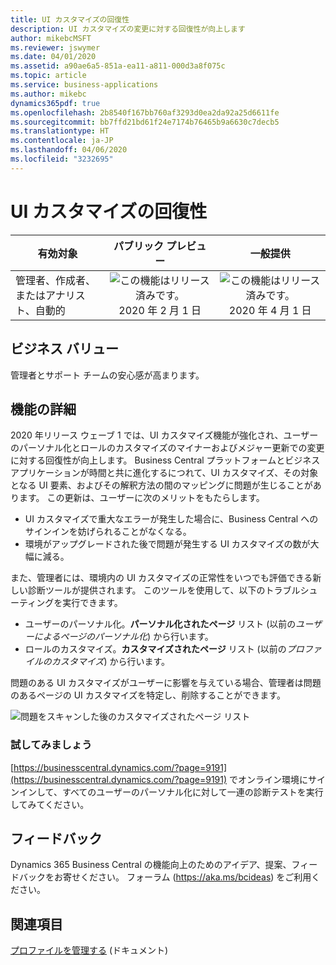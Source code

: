 ```yaml
---
title: UI カスタマイズの回復性
description: UI カスタマイズの変更に対する回復性が向上します
author: mikebcMSFT
ms.reviewer: jswymer
ms.date: 04/01/2020
ms.assetid: a90ae6a5-851a-ea11-a811-000d3a8f075c
ms.topic: article
ms.service: business-applications
ms.author: mikebc
dynamics365pdf: true
ms.openlocfilehash: 2b8540f167bb760af3293d0ea2da92a25d6611fe
ms.sourcegitcommit: bb7ffd21bd61f24e7174b76465b9a6630c7decb5
ms.translationtype: HT
ms.contentlocale: ja-JP
ms.lasthandoff: 04/06/2020
ms.locfileid: "3232695"
---
```

# <a name="resiliency-of-ui-customizations"></a>UI カスタマイズの回復性


| 有効対象    |  パブリック プレビュー | 一般提供 | 
| ---------- | :----------: |:----------: |
|管理者、作成者、またはアナリスト、自動的|![この機能はリリース済みです。](/dynamics365-release-plan/media/green-checkmark.png "この機能はリリース済みです。") 2020 年 2 月 1 日| ![この機能はリリース済みです。](/dynamics365-release-plan/media/green-checkmark.png "この機能はリリース済みです。") 2020 年 4 月 1 日|


## <a name="business-value"></a>ビジネス バリュー
<!-- bv start -->
管理者とサポート チームの安心感が高まります。
<!-- bv end -->



## <a name="feature-details"></a>機能の詳細
<!--feature detail start -->
2020 年リリース ウェーブ 1 では、UI カスタマイズ機能が強化され、ユーザーのパーソナル化とロールのカスタマイズのマイナーおよびメジャー更新での変更に対する回復性が向上します。 Business Central プラットフォームとビジネス アプリケーションが時間と共に進化するにつれて、UI カスタマイズ、その対象となる UI 要素、およびその解釈方法の間のマッピングに問題が生じることがあります。 この更新は、ユーザーに次のメリットをもたらします。

 - UI カスタマイズで重大なエラーが発生した場合に、Business Central へのサインインを妨げられることがなくなる。
 - 環境がアップグレードされた後で問題が発生する UI カスタマイズの数が大幅に減る。

また、管理者には、環境内の UI カスタマイズの正常性をいつでも評価できる新しい診断ツールが提供されます。 このツールを使用して、以下のトラブルシューティングを実行できます。

 - ユーザーのパーソナル化。**パーソナル化されたページ** リスト (以前の*ユーザーによるページのパーソナル化*) から行います。
 - ロールのカスタマイズ。**カスタマイズされたページ** リスト (以前の*プロファイルのカスタマイズ*) から行います。

問題のある UI カスタマイズがユーザーに影響を与えている場合、管理者は問題のあるページの UI カスタマイズを特定し、削除することができます。  

![問題をスキャンした後のカスタマイズされたページ リスト](media/troubleshoot-customization.png "問題をスキャンした後の [カスタマイズされたページ] リスト")

### <a name="try-it-now"></a>試してみましょう
[https://businesscentral.dynamics.com/?page=9191](https://businesscentral.dynamics.com/?page=9191) でオンライン環境にサインインして、すべてのユーザーのパーソナル化に対して一連の診断テストを実行してみてください。  
<!--feature detail end -->






## <a name="tell-us-what-you-think"></a>フィードバック
Dynamics 365 Business Central の機能向上のためのアイデア、提案、フィードバックをお寄せください。 フォーラム (https://aka.ms/bcideas) をご利用ください。




## <a name="see-also"></a>関連項目


<!--docs start-->
[プロファイルを管理する](https://docs.microsoft.com/dynamics365/business-central/admin-users-profiles-roles) (ドキュメント)
<!--docs end-->

